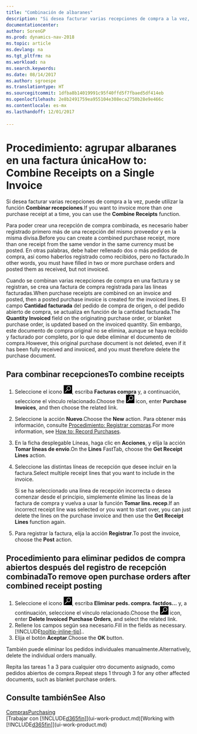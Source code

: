 ```yaml
---
title: "Combinación de albaranes"
description: "Si desea facturar varias recepciones de compra a la vez, puede utilizar la función Combinar recepciones."
documentationcenter: 
author: SorenGP
ms.prod: dynamics-nav-2018
ms.topic: article
ms.devlang: na
ms.tgt_pltfrm: na
ms.workload: na
ms.search.keywords: 
ms.date: 08/14/2017
ms.author: sgroespe
ms.translationtype: HT
ms.sourcegitcommit: 1dfba8b14019991c95f40ffd5f7fbaed5df414eb
ms.openlocfilehash: 2e8b2491759ea955104e308eca2750b28e9e466c
ms.contentlocale: es-mx
ms.lasthandoff: 12/01/2017

---
```

# <a name="how-to-combine-receipts-on-a-single-invoice"></a><span data-ttu-id="bfd94-103">Procedimiento: agrupar albaranes en una factura única</span><span class="sxs-lookup"><span data-stu-id="bfd94-103">How to: Combine Receipts on a Single Invoice</span></span>
<span data-ttu-id="bfd94-104">Si desea facturar varias recepciones de compra a la vez, puede utilizar la función **Combinar recepciones**.</span><span class="sxs-lookup"><span data-stu-id="bfd94-104">If you want to invoice more than one purchase receipt at a time, you can use the **Combine Receipts** function.</span></span>  

<span data-ttu-id="bfd94-105">Para poder crear una recepción de compra combinada, es necesario haber registrado primero más de una recepción del mismo proveedor y en la misma divisa.</span><span class="sxs-lookup"><span data-stu-id="bfd94-105">Before you can create a combined purchase receipt, more than one receipt from the same vendor in the same currency must be posted.</span></span> <span data-ttu-id="bfd94-106">En otras palabras, debe haber rellenado dos o más pedidos de compra, así como haberlos registrado como recibidos, pero no facturado.</span><span class="sxs-lookup"><span data-stu-id="bfd94-106">In other words, you must have filled in two or more purchase orders and posted them as received, but not invoiced.</span></span>  

<span data-ttu-id="bfd94-107">Cuando se combinan varias recepciones de compra en una factura y se registran, se crea una factura de compra registrada para las líneas facturadas.</span><span class="sxs-lookup"><span data-stu-id="bfd94-107">When purchase receipts are combined on an invoice and posted, then a posted purchase invoice is created for the invoiced lines.</span></span> <span data-ttu-id="bfd94-108">El campo **Cantidad facturada** del pedido de compra de origen, o del pedido abierto de compra, se actualiza en función de la cantidad facturada.</span><span class="sxs-lookup"><span data-stu-id="bfd94-108">The **Quantity Invoiced** field on the originating purchase order, or blanket purchase order, is updated based on the invoiced quantity.</span></span> <span data-ttu-id="bfd94-109">Sin embargo, este documento de compra original no se elimina, aunque se haya recibido y facturado por completo, por lo que debe eliminar el documento de compra.</span><span class="sxs-lookup"><span data-stu-id="bfd94-109">However, this original purchase document is not deleted, even if it has been fully received and invoiced, and you must therefore delete the purchase document.</span></span>  

## <a name="to-combine-receipts"></a><span data-ttu-id="bfd94-110">Para combinar recepciones</span><span class="sxs-lookup"><span data-stu-id="bfd94-110">To combine receipts</span></span>  
1. <span data-ttu-id="bfd94-111">Seleccione el icono ![Buscar página o informe](media/ui-search/search_small.png "icono Buscar página o informe"), escriba **Facturas compra** y, a continuación, seleccione el vínculo relacionado.</span><span class="sxs-lookup"><span data-stu-id="bfd94-111">Choose the ![Search for Page or Report](media/ui-search/search_small.png "Search for Page or Report icon") icon, enter **Purchase Invoices**, and then choose the related link.</span></span>  
2. <span data-ttu-id="bfd94-112">Seleccione la acción **Nuevo**.</span><span class="sxs-lookup"><span data-stu-id="bfd94-112">Choose the **New** action.</span></span> <span data-ttu-id="bfd94-113">Para obtener más información, consulte [Procedimiento: Registrar compras](purchasing-how-record-purchases.md).</span><span class="sxs-lookup"><span data-stu-id="bfd94-113">For more information, see [How to: Record Purchases](purchasing-how-record-purchases.md).</span></span>  
3. <span data-ttu-id="bfd94-114">En la ficha desplegable Líneas, haga clic en **Acciones**, y elija la acción **Tomar líneas de envío**.</span><span class="sxs-lookup"><span data-stu-id="bfd94-114">On the **Lines** FastTab, choose the **Get Receipt Lines** action.</span></span>  
4. <span data-ttu-id="bfd94-115">Seleccione las distintas líneas de recepción que desee incluir en la factura.</span><span class="sxs-lookup"><span data-stu-id="bfd94-115">Select multiple receipt lines that you want to include in the invoice.</span></span>  

    <span data-ttu-id="bfd94-116">Si se ha seleccionado una línea de recepción incorrecta o desea comenzar desde el principio, simplemente elimine las líneas de la factura de compra y vuelva a usar la función **Tomar líns. recep**.</span><span class="sxs-lookup"><span data-stu-id="bfd94-116">If an incorrect receipt line was selected or you want to start over, you can just delete the lines on the purchase invoice and then use the **Get Receipt Lines** function again.</span></span>  
5. <span data-ttu-id="bfd94-117">Para registrar la factura, elija la acción **Registrar**.</span><span class="sxs-lookup"><span data-stu-id="bfd94-117">To post the invoice, choose the **Post** action.</span></span>  

## <a name="to-remove-open-purchase-orders-after-combined-receipt-posting"></a><span data-ttu-id="bfd94-118">Procedimiento para eliminar pedidos de compra abiertos después del registro de recepción combinada</span><span class="sxs-lookup"><span data-stu-id="bfd94-118">To remove open purchase orders after combined receipt posting</span></span>  
1. <span data-ttu-id="bfd94-119">Seleccione el icono ![Buscar página o informe](media/ui-search/search_small.png "icono Buscar página o informe"), escriba **Eliminar peds. compra. factdos...** y, a continuación, seleccione el vínculo relacionado.</span><span class="sxs-lookup"><span data-stu-id="bfd94-119">Choose the ![Search for Page or Report](media/ui-search/search_small.png "Search for Page or Report icon") icon, enter **Delete Invoiced Purchase Orders**, and select the related link.</span></span>  
2. <span data-ttu-id="bfd94-120">Rellene los campos según sea necesario.</span><span class="sxs-lookup"><span data-stu-id="bfd94-120">Fill in the fields as necessary.</span></span> [!INCLUDE[tooltip-inline-tip](includes/tooltip-inline-tip_md.md)]<span data-ttu-id="bfd94-121">.</span><span class="sxs-lookup"><span data-stu-id="bfd94-121">.</span></span>
3. <span data-ttu-id="bfd94-122">Elija el botón **Aceptar**.</span><span class="sxs-lookup"><span data-stu-id="bfd94-122">Choose the **OK** button.</span></span>  

<span data-ttu-id="bfd94-123">También puede eliminar los pedidos individuales manualmente.</span><span class="sxs-lookup"><span data-stu-id="bfd94-123">Alternatively, delete the individual orders manually.</span></span>

<span data-ttu-id="bfd94-124">Repita las tareas 1 a 3 para cualquier otro documento asignado, como pedidos abiertos de compra.</span><span class="sxs-lookup"><span data-stu-id="bfd94-124">Repeat steps 1 through 3 for any other affected documents, such as blanket purchase orders.</span></span>

## <a name="see-also"></a><span data-ttu-id="bfd94-125">Consulte también</span><span class="sxs-lookup"><span data-stu-id="bfd94-125">See Also</span></span>  
[<span data-ttu-id="bfd94-126">Compras</span><span class="sxs-lookup"><span data-stu-id="bfd94-126">Purchasing</span></span>](purchasing-manage-purchasing.md)  
<span data-ttu-id="bfd94-127">[Trabajar con [!INCLUDE[d365fin](includes/d365fin_md.md)]](ui-work-product.md)</span><span class="sxs-lookup"><span data-stu-id="bfd94-127">[Working with [!INCLUDE[d365fin](includes/d365fin_md.md)]](ui-work-product.md)</span></span>

